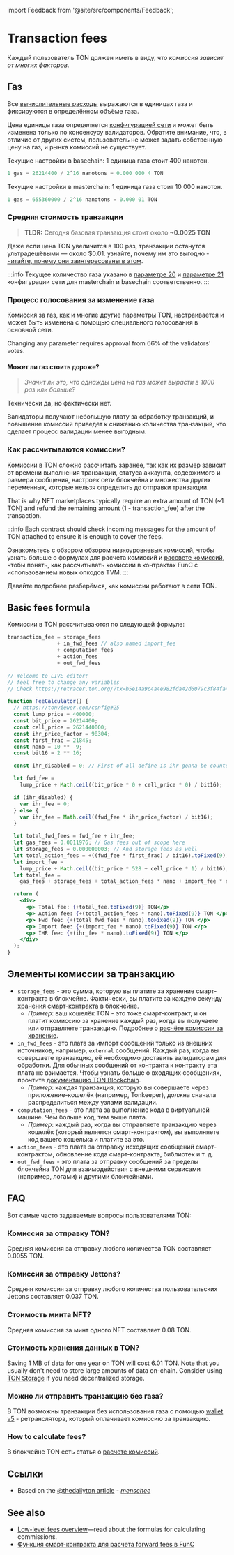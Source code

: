 import Feedback from '@site/src/components/Feedback';

# Transaction fees

Каждый пользователь TON должен иметь в виду, что _комиссия зависит от многих факторов_.

## Газ

Все [вычислительные расходы](/v3/documentation/smart-contracts/transaction-fees/fees-low-level#computation-fees) выражаются в единицах газа и фиксируются в определённом объёме газа.

Цена единицы газа определяется [конфигурацией сети](https://tonviewer.com/config#20) и может быть изменена только по консенсусу валидаторов. Обратите внимание, что, в отличие от других систем, пользователь не может задать собственную цену на газ, и рынка комиссий не существует.

Текущие настройки в basechain: 1 единица газа стоит 400 нанотон.

```cpp
1 gas = 26214400 / 2^16 nanotons = 0.000 000 4 TON
```

Текущие настройки в masterchain: 1 единица газа стоит 10 000 нанотон.

```cpp
1 gas = 655360000 / 2^16 nanotons = 0.000 01 TON
```

### Средняя стоимость транзакции

> **TLDR:** Сегодня базовая транзакция стоит около **~0.0025 TON**

Даже если цена TON увеличится в 100 раз, транзакции останутся ультрадешёвыми — около $0.01. узнайте, почему им это выгодно - [читайте, почему они заинтересованы в этом](#gas-changing-voting-process).

:::info
Текущее количество газа указано в [параметре 20](https://tonviewer.com/config#20) и [параметре 21](https://tonviewer.com/config#21) конфигурации сети для masterchain и basechain соответственно.
:::

### Процесс голосования за изменение газа

Комиссия за газ, как и многие другие параметры TON, настраивается и может быть изменена с помощью специального голосования в основной сети.

Changing any parameter requires approval from 66% of the validators' votes.

#### Может ли газ стоить дороже?

> _Значит ли это, что однажды цена на газ может вырасти в 1000 раз или больше?_

Технически да, но фактически нет.

Валидаторы получают небольшую плату за обработку транзакций, и повышение комиссий приведёт к снижению количества транзакций, что сделает процесс валидации менее выгодным.

### Как рассчитываются комиссии?

Комиссии в TON сложно рассчитать заранее, так как их размер зависит от времени выполнения транзакции, статуса аккаунта, содержимого и размера сообщения, настроек сети блокчейна и множества других переменных, которые нельзя определить до отправки транзакции.

That is why NFT marketplaces typically require an extra amount of TON (~1 TON) and refund the remaining amount (1 - transaction_fee) after the transaction.

:::info
Each contract should check incoming messages for the amount of TON attached to ensure it is enough to cover the fees.

Ознакомьтесь с обзором [обзором низкоуровневых комиссий](/v3/documentation/smart-contracts/transaction-fees/fees-low-level), чтобы узнать больше о формулах для расчета комиссий и [рассвете комиссий](/v3/guidelines/smart-contracts/fee-calculation), чтобы понять, как рассчитывать комиссии в контрактах FunC с использованием новых опкодов TVM.
:::

Давайте подробнее разберёмся, как комиссии работают в сети TON.

## Basic fees formula

Комиссии в TON рассчитываются по следующей формуле:

```cpp
transaction_fee = storage_fees
                + in_fwd_fees // also named import_fee
                + computation_fees
                + action_fees
                + out_fwd_fees
```

```jsx live
// Welcome to LIVE editor!
// feel free to change any variables
// Check https://retracer.ton.org/?tx=b5e14a9c4a4e982fda42d6079c3f84fa48e76497a8f3fca872f9a3737f1f6262

function FeeCalculator() {
  // https://tonviewer.com/config#25
  const lump_price = 400000;
  const bit_price = 26214400;
  const cell_price = 2621440000;
  const ihr_price_factor = 98304;
  const first_frac = 21845;
  const nano = 10 ** -9;
  const bit16 = 2 ** 16;

  const ihr_disabled = 0; // First of all define is ihr gonna be counted

  let fwd_fee =
    lump_price + Math.ceil((bit_price * 0 + cell_price * 0) / bit16);

  if (ihr_disabled) {
    var ihr_fee = 0;
  } else {
    var ihr_fee = Math.ceil((fwd_fee * ihr_price_factor) / bit16);
  }

  let total_fwd_fees = fwd_fee + ihr_fee;
  let gas_fees = 0.0011976; // Gas fees out of scope here
  let storage_fees = 0.000000003; // And storage fees as well
  let total_action_fees = +((fwd_fee * first_frac) / bit16).toFixed(9);
  let import_fee =
    lump_price + Math.ceil((bit_price * 528 + cell_price * 1) / bit16);
  let total_fee =
    gas_fees + storage_fees + total_action_fees * nano + import_fee * nano;

  return (
    <div>
      <p> Total fee: {+total_fee.toFixed(9)} TON</p>
      <p> Action fee: {+(total_action_fees * nano).toFixed(9)} TON </p>
      <p> Fwd fee: {+(total_fwd_fees * nano).toFixed(9)} TON </p>
      <p> Import fee: {+(import_fee * nano).toFixed(9)} TON </p>
      <p> IHR fee: {+(ihr_fee * nano).toFixed(9)} TON </p>
    </div>
  );
}
```

## Элементы комиссии за транзакцию

- `storage_fees` - это сумма, которую вы платите за хранение смарт-контракта в блокчейне. Фактически, вы платите за каждую секунду хранения смарт-контракта в блокчейне.
  - _Пример_: ваш кошелёк TON - это тоже смарт-контракт, и он платит комиссию за хранение каждый раз, когда вы получаете или отправляете транзакцию. Подробнее о [расчёте комиссии за хранение](/v3/documentation/smart-contracts/transaction-fees/fees-low-level#storage-fee).
- `in_fwd_fees` - это плата за импорт сообщений только из внешних источников, например, `external` сообщений. Каждый раз, когда вы совершаете транзакцию, её необходимо доставить валидаторам для обработки. Для обычных сообщений от контракта к контракту эта плата не взимается. Чтобы узнать больше о входящих сообщениях, прочтите [документацию TON Blockchain](https://docs.ton.org/tblkch.pdf).
  - _Пример_: каждая транзакция, которую вы совершаете через приложение-кошелёк (например, Tonkeeper), должна сначала распределиться между узлами валидации.
- `computation_fees` - это плата за выполнение кода в виртуальной машине. Чем больше код, тем выше плата.
  - _Пример_: каждый раз, когда вы отправляете транзакцию через кошелёк (который является смарт-контрактом), вы выполняете код вашего кошелька и платите за это.
- `action_fees` - это плата за отправку исходящих сообщений смарт-контрактом, обновление кода смарт-контракта, библиотек и т. д.
- `out_fwd_fees` - это плата за отправку сообщений за пределы блокчейна TON для взаимодействия с внешними сервисами (например, логами) и другими блокчейнами.

## FAQ

Вот самые часто задаваемые вопросы пользователями TON:

### Комиссия за отправку TON?

Средняя комиссия за отправку любого количества TON составляет 0.0055 TON.

### Комиссия за отправку Jettons?

Средняя комиссия за отправку любого количества пользовательских Jettons составляет 0.037 TON.

### Стоимость минта NFT?

Средняя комиссия за минт одного NFT составляет 0.08 TON.

### Стоимость хранения данных в TON?

Saving 1 MB of data for one year on TON will cost 6.01 TON. Note that you usually don't need to store large amounts of data on-chain. Consider using [TON Storage](/v3/guidelines/web3/ton-storage/storage-daemon) if you need decentralized storage.

### Можно ли отправить транзакцию без газа?

В TON возможны транзакции без использования газа с помощью [wallet v5](/v3/documentation/smart-contracts/contracts-specs/wallet-contracts#preparing-for-gasless-transactions) - ретранслятора, который оплачивает комиссию за транзакцию.

### How to calculate fees?

В блокчейне TON есть статья о [расчете комиссий](/v3/guidelines/smart-contracts/fee-calculation).

## Ссылки

- Based on the [@thedailyton article](https://telegra.ph/Commissions-on-TON-07-22) - _[menschee](https://github.com/menschee)_

## See also

- [Low-level fees overview](/v3/documentation/smart-contracts/transaction-fees/fees-low-level)—read about the formulas for calculating commissions.
- [Функция смарт-контракта для расчета forward fees в FunC](https://github.com/ton-blockchain/token-contract/blob/main/misc/forward-fee-calc.fc)

<Feedback />

